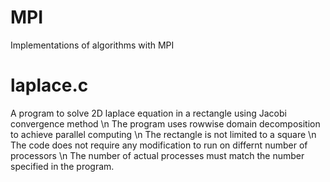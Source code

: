 # MPI
Implementations of algorithms with MPI


# laplace.c

 A program to solve 2D laplace equation in a rectangle using Jacobi convergence method \n
 The program uses rowwise domain decomposition to achieve parallel computing \n
 The rectangle is not limited to a square \n
 The code does not require any modification to run on differnt number of processors \n
 The number of actual processes must match the number specified in the program.
